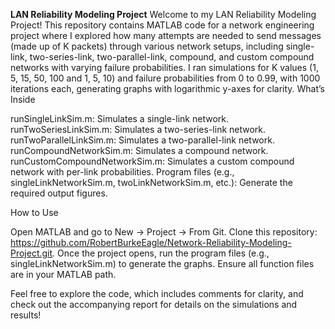 **LAN Reliability Modeling Project**
Welcome to my LAN Reliability Modeling Project! This repository contains MATLAB code for a network engineering project where I explored how many attempts are needed to send messages (made up of K packets) through various network setups, including single-link, two-series-link, two-parallel-link, compound, and custom compound networks with varying failure probabilities. I ran simulations for K values (1, 5, 15, 50, 100 and 1, 5, 10) and failure probabilities from 0 to 0.99, with 1000 iterations each, generating graphs with logarithmic y-axes for clarity.
What’s Inside

runSingleLinkSim.m: Simulates a single-link network.
runTwoSeriesLinkSim.m: Simulates a two-series-link network.
runTwoParallelLinkSim.m: Simulates a two-parallel-link network.
runCompoundNetworkSim.m: Simulates a compound network.
runCustomCompoundNetworkSim.m: Simulates a custom compound network with per-link probabilities.
Program files (e.g., singleLinkNetworkSim.m, twoLinkNetworkSim.m, etc.): Generate the required output figures.

How to Use

Open MATLAB and go to New -> Project -> From Git.
Clone this repository: https://github.com/RobertBurkeEagle/Network-Reliability-Modeling-Project.git.
Once the project opens, run the program files (e.g., singleLinkNetworkSim.m) to generate the graphs. Ensure all function files are in your MATLAB path.

Feel free to explore the code, which includes comments for clarity, and check out the accompanying report for details on the simulations and results!
